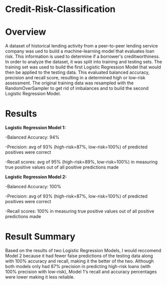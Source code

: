 # Credit-Risk-Classification

# Overview
A dataset of historical lending activity from a peer-to-peer lending service company was ued to build a machine-learning model that evaluates loan risk. This information is used to determine if a borrower's creditworthiness. In order to analyze the dataset, it was split into training and testing sets. The training set was used to build the first Logistic Regression Model that would then be applied to the testing data. This evaluated balanced accuracy, precision and recall score, resulting in a determined high or low-risk assessment. The original training data was resampled with the RandomOverSampler to get rid of imbalances and to build the second Logistic Regression Model.  

# Results
**Logistic Regression Model 1:**

-Balanced Accuracy: 94% 

-Precision: avg of 93% (high-risk=87%, low-risk=100%) of predicted positives were correct

-Recall scores: avg of 95% (high-risk=89%, low-risk=100%) in measuring true positive values out of all positive predictions made


**Logistic Regression Model 2:**

-Balanced Accuracy: 100% 

-Precision: avg of 93% (high-risk=87%, low-risk=100%) of predicted positives were correct

-Recall scores: 100% in measuring true positive values out of all positive predictions made

# Result Summary

Based on the results of two Logistic Regression Models, I would reccomend Model 2 because it had fewer false predictions of the testing data along with 100% accuracy and recall, making it the better of the two. Although both models only had 87% precision in predicting high-risk loans (with 100% precision with low-risk), Model 1's recall and accuracy percentages were  lower making it less reliable. 
